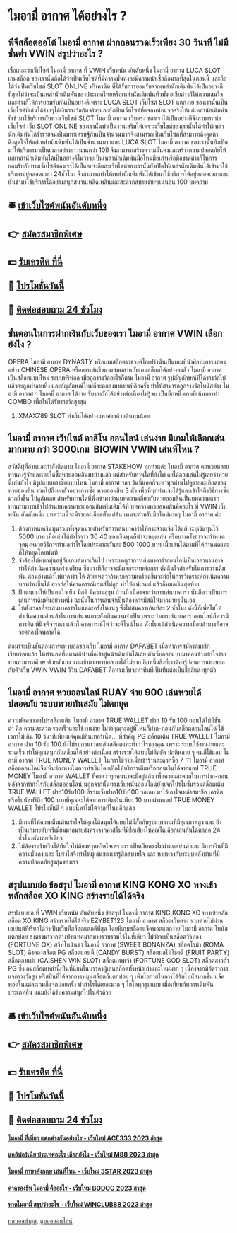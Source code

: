 # ไมอามี่ อากาศ ได้อย่างไร ?
## พีจีสล็อตออโต้ ไมอามี่ อากาศ ฝากถอนรวดเร็วเพียง 30 วินาที ไม่มีขั้นต่ำ VWIN สรุปว่าอะไร ?
เชื่อเถอะว่าเว็บไซต์ ไมอามี่ อากาศ ที่ VWIN เว็บพนัน อันดับหนึ่ง ไมอามี่ อากาศ LUCA SLOT เกมสล็อต ของเรานั้นถือได้ว่าเป็นเว็บไซต์ที่มีความมั่นคงละมีความน่าเชื่อถือมากที่สุดในตอนนี้ และถือได้ว่าเป็นเว็บไซต์ SLOT ONLINE ฟรีเครดิต ที่ได้รับการยอมรับจากเหล่านักเดิมพันได้เป็นอย่างดีที่สุดไม่ว่าจะเป็นเหล่านักเดิมพันของประเทศไทยหรือเหล่านักเดิมพันทั่วทั้งเอเชียต่างก็ให้ความสนใจและต่างก็ให้การยอมรับกันเป็นอย่างดีเพราะ LUCA SLOT เว็บไซต์ SLOT แตกง่าย ของเรานั้นเป็นเว็บไซต์ที่เล่นได้ง่ายๆได้เงินรางวัลกันจริงๆและยังเป็นเว็บไซต์ที่แจกหนักแจกจริงให้แก่เหล่านักเดิมพันที่เข้ามาใช้บริการกับทางเว็บไซต์ SLOT ไมอามี่ อากาศ เว็บตรง ของเราได้เป็นอย่างดีจึงสามารถนำเว็บไซต์ เว็บ SLOT ONLINE ของเรานั้นทำเป็นงานเสริมได้เพราะเว็บไซต์ของเรานั้นได้ทำให้เหล่านักเดิมพันได้ร่ำรวยจนเป็นมหาเศรษฐีกันเป็นจำนวนมากจึงสามารถเป็นเว็บไซต์ที่สามารถดึงดูดตาดึงดูดใจให้แก่เหล่านักเดิมพันได้เป็นจำนวนมากและ LUCA SLOT ไมอามี่ อากาศ ของเรานั้นยังเปิดมาให้บริการมาเป็นเวลาอย่างยาวนานกว่า 10ปี จึงสามารถสร้างความมั่นคงและสร้างความปลอดภัยให้แก่เหล่านักเดิมพันได้เป็นอย่างดีไม่ว่าจะเป็นเหล่านักเดิมพันมือใหม่มือเก่าหรือมือขาดต่างก็ให้การยอมรับกับทางเว็บไซต์ของเราได้เป็นอย่างดีและเว็บไซต์ของเรานั้นยังเปิดให้เหล่านักเดิมพันได้เข้ามาใช้บริการอยู่ตลอดเวลา 24ชั่วโมง จึงสามารถทำให้เหล่านักเดิมพันได้เข้ามาใช้บริการได้อยู่ตลอดเวลาและยังเข้ามาใช้บริการได้อย่างสนุกสนานเพลิดเพลินและสะดวกสบายง่ายๆแน่นอน 100
บทความ

## 🛎 [เข้าเว็บไซต์พนันอันดับหนึ่ง](https://bit.ly/3SdLNi2)
## 👉 [สมัครสมาชิกพิเศษ](https://bit.ly/3SdLNi2)
## 💵 [รับเครดิต ที่นี่](https://bit.ly/3dyRKHj)
## 👑 [โปรโมชั่นวันนี้](https://bit.ly/3dyRKHj)
## 📱 [ติดต่อสอบถาม 24 ชัวโมง](https://bit.ly/3dyRKHj)

## ขั้นตอนในการฝากเงินกับเว็บของเรา ไมอามี่ อากาศ VWIN เลือกยังไง ?
OPERA ไมอามี่ อากาศ DYNASTY หรือเกมสล็อตราชวงศ์โอเปร่านั้นเป็นเกมที่นำศิลปะการแสดงอย่าง CHINESE OPERA หรือการเล่นงิ้วมาผสมผสานกับเกมสล็อตได้อย่างลงตัว ไมอามี่ อากาศ เป็นสล็อตแบบใหม่ ระบบฟรีฟอล เมื่อถูกรางวัลอะไรก็ตาม ไมอามี่ อากาศ รูปสัญลักษณ์ที่ได้รางวัลไปแล้วจะถูกทำลายทิ้ง และสัญลักษณ์ใหม่ก็จะตกลงมาแทนที่อีกครั้ง ทำให้สามารถถูกรางวัลโบนัสต่าง ไมอามี่ อากาศ ๆ ไมอามี่ อากาศ ได้ง่าย รับรางวัลได้อย่างต่อเนื่องไม่รู้จบ เป็นอีกหนึ่งเกมที่เน้นการทำ COMBO เพื่อให้ได้รับรางวัลสูงสุด
1. XMAX789 SLOT ทำเงินได้อย่างมหาศาลด้วยต้นทุนน้อย

## ไมอามี่ อากาศ เว็บไซต์ คาสิโน ออนไลน์ เล่นง่าย มีเกมให้เลือกเล่นมากมาย กว่า 3000เกม  BIOWIN VWIN เล่นที่ไหน ?
สวัสดีผู้ที่อ่านและกำลังติดตาม ไมอามี่ อากาศ STAKEHOW ทุกท่านค่ะ ไมอามี่ อากาศ คอหวยหลายท่านคงรู้จักและเคยได้ซื้อหวยออมสินมาบ้างแล้ว แต่สำหรับท่านใดที่ยังไม่เคยได้ลองเล่นไม่รู้เลยว่าหวยนี้เล่นยังไง มีรูปแบบการซื้อแบบไหน ไมอามี่ อากาศ ฯลฯ วันนี้แอดก็จะพาทุกท่านไปดูรายละเอียดของหวยออมสิน รวมไปถึงยกตัวอย่างการซื้อ หวยออมสิน 3 ตัว เพื่อที่ทุกท่านจะได้รู้และเข้าใจถึงวิธีการซื้อมากยิ่งขึ้น ไปดูกันเลย
สำหรับท่านใดที่พึ่งเข้ามาอ่านบทความเกี่ยวกับหวยออมสินเป็นบทความแรก ท่านสามารถเข้าไปอ่านบทความหวยออมสินเพิ่มเติมได้ที่ บทความหวยออมสินคืออะไร ที่ VWIN เว็บพนัน อันดับหนึ่ง บทความนี้จะมีรายละเอียดตั้งแต่ต้น เหมาะสำหรับมือใหม่มากๆ ไมอามี่ อากาศ ค่ะ
1. ต้องกำหนดเงินทุนรวมทั้งจุดหมายสำหรับการเล่นบาคาร่าให้กระจ่างแจ้ง ได้แก่ ระบุเงินทุนไว้ 5000 บาท เมื่อเล่นได้กำไรราว 30 40 ของเงินทุนก็น่าจะหยุดเล่น หรือบางครั้งอาจจะกำหนดจุดมุ่งหมายวิธีการทำผลกำไรโดยประมาณวันละ 500 1000 บาท เมื่อเล่นได้ตามที่ได้กำหนดและก็ให้หยุดโดยทันที
2. จำต้องไม่หมกมุ่นอยู่กับเกมส์มากเกินไป เพราะเหตุว่าการเล่นบาคาร่าออนไลน์เป็นเวลานานอาจทำให้กำเนิดความเคร่งเครียด ซึ่งบางทีก็อาจจะมีผลกระทบต่อการ ตัดสินใจสำหรับในการวางเดิมพัน สอนอ่านเค้าไพ่บาคาร่า ได้ ด้วยเหตุว่าถ้าหากความเครียดขึ้นจะก่อให้การวิเคราะห์กำเนิดความบกพร่องขึ้นได้ อาจก่อให้คาดการณ์เกมส์ไม่ถูก ทำให้แพ้เกมส์ แล้วก็หมดเงินสุดท้าย
3. ฝึกตนเองให้เป็นคนใจเย็น มีสติ มีความสุขุม ถ้วนถี่ เนื่องจากว่าการเล่นบาคาร่า นั้นถือว่าเป็นการเล่นการเดิมพันอย่างหนึ่ง ฉะนั้นในการเล่นจำเป็นต้องควรมีสติให้มากมายๆนั่นเอง
4. ให้ตั้งเวลาที่จะเล่นบาคาร่าในแต่ละครั้งให้แน่ๆ ซึ่งไม่สมควรเกินทีละ 2 ชั่วโมง ดังนี้ก็เพื่อไม่ให้กำเนิดความอ่อนล้าในการเล่นจนกระทั่งเกินความจำเป็น เพราะว่าการเล่นบาคาร่าออนไลน์ก็ควรมีการคิด พินิจพิจารณา แล้วก็ คาดการณ์ไพ่ว่าจะดีไซน์ไหน ดังนั้นแม้กำเนิดความเมื่อยล้าบางทีอาจจะตกลงใจพลาดได้

ต่อมาจะเป็นขั้นตอนการแทงบอลของเว็บ ไมอามี่ อากาศ DAFABET เมื่อทำการสมัครสมาชิก เรียบร้อยแล้ว ให้ท่านกดที่หมวดกีฬาเพื่อเข้าสู่หน้าเดิมพันได้เลย ตัวเว็บออกแบบมาค่อนข้างเข้าใจง่าย ท่านสามารถศึกษาด้วยตัวเอง และเข้ามาแทงบอลเองได้ไม่ยาก อีกหนึ่งสิ่งที่เราต้องรู้ก่อนการแทงบอลกับตัวเว็บ VWIN VWIN วีวิน DAFABET คือทางเว็บจะทำทีมที่เป็นทีมต่อเป็นชื่อสีแดงทุกตัว

## ไมอามี่ อากาศ หวยออนไลน์ RUAY จ่าย 900 เล่นหวยได้ปลอดภัย ระบบหวยทันสมัย ไม่ตกยุค
ความพิเศษของโปรสล็อตเติม ไมอามี่ อากาศ TRUE WALLET ฝาก 10 รับ 100 ถอนได้ไม่มีขั้นต่ำ คือ ความสะดวก รวดเร็วและใช้งานง่าย ไม่ว่าคุณจะอยู่ที่ไหนก็ฝาก-ถอนกับสล็อตออนไลน์ได้ ใช้เวลาไม่เกิน 10 วินาทีเพียงแค่คุณมีอินเทอร์เน็ต… ที่สำคัญ PG สล็อตเติม TRUE WALLET ไมอามี่ อากาศ ฝาก 10 รับ 100 ยังไม่รบกวนเวลาเล่นสล็อตและทำกำไรของคุณ เพราะ ระบบใช้งานง่ายและรวดเร็ว ทำให้คุณสนุกกับสล็อตได้อย่างต่อเนื่อง สร้างรายได้แบบไม่ติดขัด
ปกติหลาย ๆ คนก็ใช้แอป ไมอามี่ อากาศ TRUE MONEY WALLET ในการใช้จ่ายเมื่อเข้าร้านสะดวกซื้อ 7-11 ไมอามี่ อากาศ สล็อตออนไลน์จึงเพิ่มช่องทางในการทำเงินโดยเปิดให้บริการเติมหรือถอนเงินได้จากแอป TRUE MONEY ไมอามี่ อากาศ WALLET ที่คาดว่าทุกคนน่าจะมีอยู่แล้ว เพื่อความสะดวกในการฝาก-ถอนหลังจากทำกำไรกับสล็อตออนไลน์
นอกจากนั้นทางเว็บพนันออนไลน์ยังแจกโปรโมชั่นรวมสล็อตเติม TRUE WALLET ฝาก10รับ100 ที่รวมเว็บฝาก10รับ100 วอเลท มาไว้เอาใจเหล่าสมาชิก เครดิตหรือโบนัสฟรีถึง 100 บาทที่คุณจะได้จากการเติมเงินเพียง 10 บาทผ่านแอป TRUE MONEY WALLET โปรโมชั่นดี ๆ แบบนี้หาไม่ได้จากที่ไหนอีกแล้ว
1. มีเกมที่ให้ความตื่นเต้นเร้าใจให้คุณได้สนุกได้แบบไม่มีกั๊กกับรูปแบบเกมที่มีคุณภาพสูง และ ยังเป็นเกมระดับพรีเมี่ยมมากมายส่งตรงจากคาสิโนที่มีชื่อเสียงให้คุณได้เลือกเล่นกันได้ตลอด 24 ชั่วโมงกันเลยทีเดียว
2. ไม่ต้องรอรับเงินได้ทันใจไม่ต้องหงุดหงิดใจเพราะเราเป็นเว็บตรงไม่ผ่านเอเย่นต์ และ มีการเงินที่มีความมั่นคง และ โปร่งใสจึงทำให้ผู้เล่นของเรารู้สึกสบายใจ และ หายห่วงกับระบบหลังบ้านที่มีความปลอดภัยสูงสุดของเรา

## สรุปแบบย่อ ข้อสรุป ไมอามี่ อากาศ KING KONG XO ทางเข้าหลักสล็อต XO KING สร้างรายได้ได้จริง
สรุปแบบย่อ ที่ VWIN เว็บพนัน อันดับหนึ่ง ข้อสรุป ไมอามี่ อากาศ KING KONG XO ทางเข้าหลักสล็อต XO KING สร้างรายได้ได้จริง EZYBET123 ไมอามี่ อากาศ สล็อตเว็บตรง รวมค่ายไม่ผ่านเอเย่นต์ที่เรียกได้ว่าเป็นเว็บที่สล็อตแตกดีที่สุด โดยมีเกมสล็อตแจ็คพอตแตกง่าย ไมอามี่ อากาศ โบนัสแตกบ่อย ส่งตรงมาจากต่างประเทศมากมายรวบรวมไว้ในที่เดียว ไม่ว่าจะเป็นสล็อตวัวทอง (FORTUNE OX) สวีทโบนันซ่า ไมอามี่ อากาศ (SWEET BONANZA) สล็อตโรม่า (ROMA SLOT) คิงคองสล็อต PG สล็อตแคนดี้ (CANDY BURST) สล็อตผลไม้โชคดี (FRUIT PARTY) สล็อตอาแปะ (CAISHEN WIN SLOT) สล็อตเทพเจ้า (FORTUNE GOD SLOT) สล็อตสาวถ้ำ PG ซึ่งเกมสล็อตเหล่านี้เป็นที่นิยมในบรรดาผู้เล่นสล็อตทั้งหน้าเก่าและใหม่มาก ๆ เนื่องจากมีอัตราการแจกรางวัลสูง ฟรีสปินที่ได้จากการหมุนสล็อตก็แตกบ่อย ๆ เพิ่มโอกาสในการได้รับโบนัสมากขึ้น แจ็คพอตในแต่ละเกมก็แจกบ่อยครั้ง ทำกำไรได้เยอะมาก ๆ ไฮโลทุกรูปแบบ เมื่อเทียบกับการเดิมพันประเภทอื่น แถมยังได้รับความสนุกไปในตัวด้วย

## 🛎 [เข้าเว็บไซต์พนันอันดับหนึ่ง](https://bit.ly/3SdLNi2)
## 👉 [สมัครสมาชิกพิเศษ](https://bit.ly/3SdLNi2)
## 💵 [รับเครดิต ที่นี่](https://bit.ly/3dyRKHj)
## 👑 [โปรโมชั่นวันนี้](https://bit.ly/3dyRKHj)
## 📱 [ติดต่อสอบถาม 24 ชัวโมง](https://bit.ly/3dyRKHj)

#### [ไมอามี่ ที่เที่ยว แตกต่างกันอย่างไร - เว็บใหม่ ACE333 2023 ล่าสุด](https://atom.io/themes/ไมอามี่%20ที่เที่ยว%20แตกต่างกันอย่างไร%20-%20เว็บใหม่%20ace333%202023%20ล่าสุด)
#### [แคลิฟอร์เนีย ประเทศอะไร เลือกยังไง - เว็บใหม่ M88 2023 ล่าสุด](https://atom.io/themes/แคลิฟอร์เนีย%20ประเทศอะไร%20เลือกยังไง%20-%20เว็บใหม่%20m88%202023%20ล่าสุด)
#### [ไมอามี่ ภาษาอังกฤษ เล่นที่ไหน - เว็บใหม่ 3STAR 2023 ล่าสุด](https://atom.io/themes/ไมอามี่%20ภาษาอังกฤษ%20เล่นที่ไหน%20-%20เว็บใหม่%203star%202023%20ล่าสุด)
#### [ค่าครองชีพ ไมอามี่ คืออะไร - เว็บใหม่ BODOG 2023 ล่าสุด](https://atom.io/themes/ค่าครองชีพ%20ไมอามี่%20คืออะไร%20-%20เว็บใหม่%20bodog%202023%20ล่าสุด)
#### [หาดไมอามี่ สรุปว่าอะไร - เว็บใหม่ WINCLUB88 2023 ล่าสุด](https://atom.io/themes/หาดไมอามี่%20สรุปว่าอะไร%20-%20เว็บใหม่%20winclub88%202023%20ล่าสุด)

[ผลบอลล่าสุด](https://siamsport.tv "ผลบอลล่าสุด"), [ดูบอลออนไลน์](https://siamsport.tv/ดูบอลสด "ดูบอลออนไลน์")